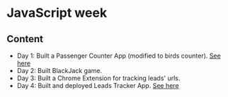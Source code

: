 # JavaScript week

## Content
- Day 1: Built a Passenger Counter App (modified to birds counter). <a href="https://birds-counter-js.netlify.app/">See here</a>
- Day 2: Built BlackJack game.
- Day 3: Built a Chrome Extension for tracking leads' urls.
- Day 4: Built and deployed Leads Tracker App. <a href="https://leads-tracker-app-ebra.netlify.app/">See here</a>